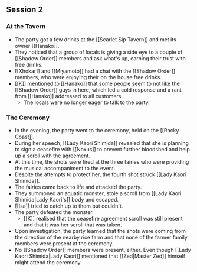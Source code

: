 ## Session 2
### At the Tavern
- The party got a few drinks at the [[Scarlet Sip Tavern]] and met its owner [[Hanako]].
- They noticed that a group of locals is giving a side eye to a couple of [[Shadow Order]] members and ask what's up, earning their trust with free drinks.
- [[Xhokar]] and [[Miyamoto]] had a chat with the [[Shadow Order]] members, who were enjoying their on the house free drinks.
- [[K]] mentioned to [[Hanako]] that some people seem to not like the [[Shadow Order]] guys in here, which led a cold response and a rant from [[Hanako]] addressed to all customers.
	- The locals were no longer eager to talk to the party.
### The Ceremony
- In the evening, the party went to the ceremony, held on the [[Rocky Coast]].
- During her speech, [[Lady Kaori Shimida]] revealed that she is planning to sign a ceasefire with [[Noxus]] to prevent further bloodshed and help up a scroll with the agreement.
- At this time, the shots were fired at the three fairies who were providing the musical accompaniment to the event.
- Despite the attempts to protect her, the fourth shot struck [[Lady Kaori Shimida]].
- The fairies came back to life and attacked the party. 
- They summoned an aquatic monster, stole a scroll from [[Lady Kaori Shimida|Lady Kaori's]] body and escaped.
- [[Isa]] tried to catch up to them but couldn't.
- The party defeated the monster.
	- [[K]] realised that the ceasefire agreement scroll was still present and that it was her scroll that was taken.
- Upon investigation, the party learned that the shots were coming from the direction of the nearby rice farm and that none of the farmer family members were present at the ceremony.
- No [[Shadow Order]] members were present, either. Even though [[Lady Kaori Shimida|Lady Kaori]] mentioned that [[Zed|Master Zed]] himself might attend the ceremony.